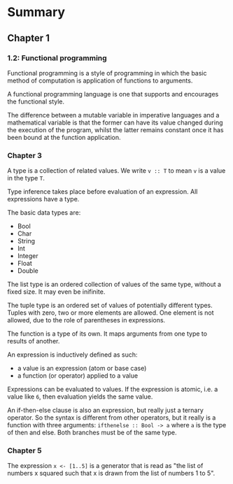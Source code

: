 # Summary

## Chapter 1

### 1.2: Functional programming

Functional programming is a style of programming in which the basic method of computation is application of functions to arguments.

A functional programming language is one that supports and encourages the functional style.

The difference between a mutable variable in imperative languages and a mathematical variable is that the former can have its value changed during the execution of the program, whilst the latter remains constant once it has been bound at the function application.

### Chapter 3

A type is a collection of related values. We write `v :: T` to mean `v` is a value in the type `T`.

Type inference takes place before evaluation of an expression. All expressions have a type.

The basic data types are:

- Bool
- Char
- String
- Int
- Integer
- Float
- Double

The list type is an ordered collection of values of the same type, without a fixed size. It may even be inifinite.

The tuple type is an ordered set of values of potentially different types. Tuples with zero, two or more elements are allowed. One element is not allowed, due to the role of parentheses in expressions.

The function is a type of its own. It maps arguments from one type to results of another.

An expression is inductively defined as such:

- a value is an expression (atom or base case)
- a function (or operator) applied to a value

Expressions can be evaluated to values. If the expression is atomic, i.e. a value like `6`, then evaluation yields the same value.

An if-then-else clause is also an expression, but really just a ternary operator. So the syntax is different from other operators, but it really is a function with three arguments: `ifthenelse :: Bool -> a` where `a` is the type of then and else. Both branches must be of the same type.

### Chapter 5

The expression `x <- [1..5]` is a generator that is read as "the list of numbers x squared such that x is drawn from the list of numbers 1 to 5".
